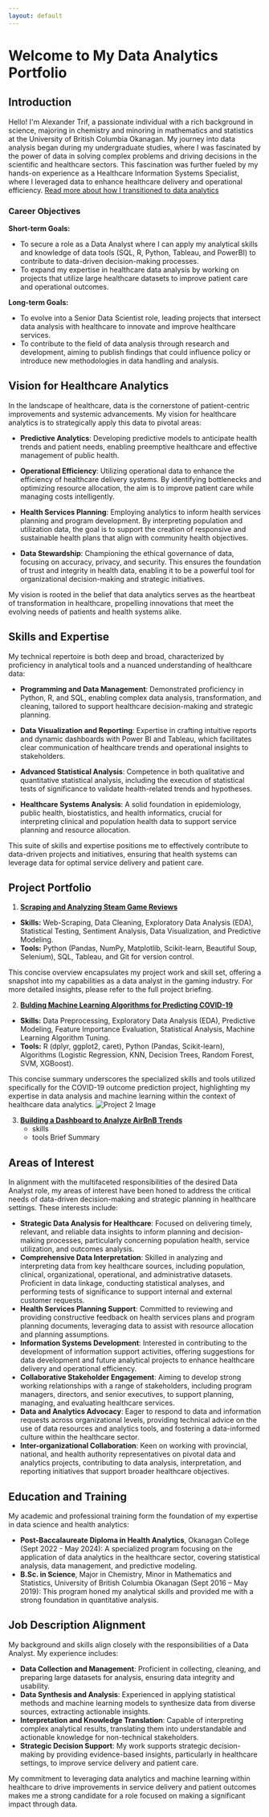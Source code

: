 ```yaml
---
layout: default
---
```


# Welcome to My Data Analytics Portfolio

## Introduction

Hello! I'm Alexander Trif, a passionate individual with a rich background in science, majoring in chemistry and minoring in mathematics and statistics at the University of British Columbia Okanagan. My journey into data analysis began during my undergraduate studies, where I was fascinated by the power of data in solving complex problems and driving decisions in the scientific and healthcare sectors. This fascination was further fueled by my hands-on experience as a Healthcare Information Systems Specialist, where I leveraged data to enhance healthcare delivery and operational efficiency. [Read more about how I transitioned to data analytics](why_data.md)

### Career Objectives

**Short-term Goals:**
- To secure a role as a Data Analyst where I can apply my analytical skills and knowledge of data tools (SQL, R, Python, Tableau, and PowerBI) to contribute to data-driven decision-making processes.
- To expand my expertise in healthcare data analysis by working on projects that utilize large healthcare datasets to improve patient care and operational outcomes.

**Long-term Goals:**
- To evolve into a Senior Data Scientist role, leading projects that intersect data analysis with healthcare to innovate and improve healthcare services.
- To contribute to the field of data analysis through research and development, aiming to publish findings that could influence policy or introduce new methodologies in data handling and analysis.

## Vision for Healthcare Analytics

In the landscape of healthcare, data is the cornerstone of patient-centric improvements and systemic advancements. My vision for healthcare analytics is to strategically apply this data to pivotal areas:

- **Predictive Analytics**: Developing predictive models to anticipate health trends and patient needs, enabling preemptive healthcare and effective management of public health.

- **Operational Efficiency**: Utilizing operational data to enhance the efficiency of healthcare delivery systems. By identifying bottlenecks and optimizing resource allocation, the aim is to improve patient care while managing costs intelligently.

- **Health Services Planning**: Employing analytics to inform health services planning and program development. By interpreting population and utilization data, the goal is to support the creation of responsive and sustainable health plans that align with community health objectives.

- **Data Stewardship**: Championing the ethical governance of data, focusing on accuracy, privacy, and security. This ensures the foundation of trust and integrity in health data, enabling it to be a powerful tool for organizational decision-making and strategic initiatives.

My vision is rooted in the belief that data analytics serves as the heartbeat of transformation in healthcare, propelling innovations that meet the evolving needs of patients and health systems alike.

## Skills and Expertise

My technical repertoire is both deep and broad, characterized by proficiency in analytical tools and a nuanced understanding of healthcare data:

- **Programming and Data Management**: Demonstrated proficiency in Python, R, and SQL, enabling complex data analysis, transformation, and cleaning, tailored to support healthcare decision-making and strategic planning.

- **Data Visualization and Reporting**: Expertise in crafting intuitive reports and dynamic dashboards with Power BI and Tableau, which facilitates clear communication of healthcare trends and operational insights to stakeholders.

- **Advanced Statistical Analysis**: Competence in both qualitative and quantitative statistical analysis, including the execution of statistical tests of significance to validate health-related trends and hypotheses.

- **Healthcare Systems Analysis**: A solid foundation in epidemiology, public health, biostatistics, and health informatics, crucial for interpreting clinical and population health data to support service planning and resource allocation.

This suite of skills and expertise positions me to effectively contribute to data-driven projects and initiatives, ensuring that health systems can leverage data for optimal service delivery and patient care.


## Project Portfolio

1. **[Scraping and Analyzing Steam Game Reviews](project_1.md)**

- **Skills:** Web-Scraping, Data Cleaning, Exploratory Data Analysis (EDA), Statistical Testing, Sentiment Analysis, Data Visualization, and Predictive Modeling.
- **Tools:** Python (Pandas, NumPy, Matplotlib, Scikit-learn, Beautiful Soup, Selenium), SQL, Tableau, and Git for version control.

This concise overview encapsulates my project work and skill set, offering a snapshot into my capabilities as a data analyst in the gaming industry. For more detailed insights, please refer to the full project briefing.

2. **[Bulding Machine Learning Algorithms for Predicting COVID-19](project_2.md)**
   
- **Skills:** Data Preprocessing, Exploratory Data Analysis (EDA), Predictive Modeling, Feature Importance Evaluation, Statistical Analysis, Machine Learning Algorithm Tuning.
- **Tools:** R (dplyr, ggplot2, caret), Python (Pandas, Scikit-learn), Algorithms (Logistic Regression, KNN, Decision Trees, Random Forest, SVM, XGBoost).

This concise summary underscores the specialized skills and tools utilized specifically for the COVID-19 outcome prediction project, highlighting my expertise in data analysis and machine learning within the context of healthcare data analytics.
 ![Project 2 Image](/assets/img/covid-proj.png)

3. **[Building a Dashboard to Analyze AirBnB Trends](project_3.md)**
   - skills
   - tools
Brief Summary

## Areas of Interest

In alignment with the multifaceted responsibilities of the desired Data Analyst role, my areas of interest have been honed to address the critical needs of data-driven decision-making and strategic planning in healthcare settings. These interests include:

- **Strategic Data Analysis for Healthcare**: Focused on delivering timely, relevant, and reliable data insights to inform planning and decision-making processes, particularly concerning population health, service utilization, and outcomes analysis.
- **Comprehensive Data Interpretation**: Skilled in analyzing and interpreting data from key healthcare sources, including population, clinical, organizational, operational, and administrative datasets. Proficient in data linkage, conducting statistical analyses, and performing tests of significance to support internal and external customer requests.
- **Health Services Planning Support**: Committed to reviewing and providing constructive feedback on health services plans and program planning documents, leveraging data to assist with resource allocation and planning assumptions.
- **Information Systems Development**: Interested in contributing to the development of information support activities, offering suggestions for data development and future analytical projects to enhance healthcare delivery and operational efficiency.
- **Collaborative Stakeholder Engagement**: Aiming to develop strong working relationships with a range of stakeholders, including program managers, directors, and senior executives, to support planning, managing, and evaluating healthcare services.
- **Data and Analytics Advocacy**: Eager to respond to data and information requests across organizational levels, providing technical advice on the use of data resources and analytics tools, and fostering a data-informed culture within the healthcare sector.
- **Inter-organizational Collaboration**: Keen on working with provincial, national, and health authority representatives on pivotal data and analytics projects, contributing to data analysis, interpretation, and reporting initiatives that support broader healthcare objectives.


## Education and Training

My academic and professional training form the foundation of my expertise in data science and health analytics:

- **Post-Baccalaureate Diploma in Health Analytics**, Okanagan College (Sept 2022 - May 2024): A specialized program focusing on the application of data analytics in the healthcare sector, covering statistical analysis, data management, and predictive modeling.
- **B.Sc. in Science**, Major in Chemistry, Minor in Mathematics and Statistics, University of British Columbia Okanagan (Sept 2016 – May 2019): This program honed my analytical skills and provided me with a strong foundation in quantitative analysis.


## Job Description Alignment

My background and skills align closely with the responsibilities of a Data Analyst. My experience includes:

- **Data Collection and Management**: Proficient in collecting, cleaning, and preparing large datasets for analysis, ensuring data integrity and usability.
- **Data Synthesis and Analysis**: Experienced in applying statistical methods and machine learning models to synthesize data from diverse sources, extracting actionable insights.
- **Interpretation and Knowledge Translation**: Capable of interpreting complex analytical results, translating them into understandable and actionable knowledge for non-technical stakeholders.
- **Strategic Decision Support**: My work supports strategic decision-making by providing evidence-based insights, particularly in healthcare settings, to improve service delivery and patient care.

My commitment to leveraging data analytics and machine learning within healthcare to drive improvements in service delivery and patient outcomes makes me a strong candidate for a role focused on making a significant impact through data.





